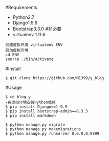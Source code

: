 #Requirements

- Python2.7
- Django1.9.9 
- Bootstrap3.3.0  #非必要
- virtualenv 1.11.6

```
创建虚拟环境 virtualenv ENV
启动虚拟环境
cd ENV
source ./bin/activate
```

#Install

```
$ git clone https://github.com/M1399/y_blog
```


#Usage
```
$ cd blog_y
-在虚拟环境安装Python依赖
$ pip install Django==1.9.9 
$ pip install bootstrap-admin==0.3.3
$ pip install markdown

$ python manage.py migrate
$ python manage.py makemigrations
$ python manage.py runserver 0.0.0.0:9999
```

